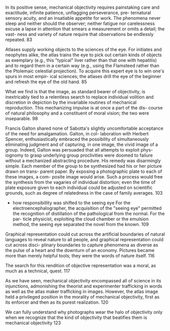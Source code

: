  In its positive sense, mechanical objectivity requires
 painstaking care and exactitude, infinite patience, unflagging perseverance, pre-
 ternatural sensory acuity, and an insatiable appetite for work. The phenomena
 never sleep and neither should the observer; neither fatigue nor carelessness
 excuse a lapse in attention that smears a measurement or omits a detail; the vast-
 ness and variety of nature require that observations be endlessly repeated. 83

  Atlases supply working objects to the sciences of the eye. For initiates and
 neophytes alike, the atlas trains the eye to pick out certain kinds of objects as
 exemplary (e.g., this "typical" liver rather than that one with hepatitis) and to
 regard them in a certain way (e.g., using the Flamsteed rather than the Ptolemaic
 celestial projection). To acquire this expert eye is to win one's spurs in most empir-
 ical sciences; the atlases drill the eye of the beginner and refresh the eye of the
 old hand. 85

 What we find is that the image, as standard bearer of objectivity, is inextricably tied to a relentless search to replace individual volition and discretion in depiction by the invariable routines of mechanical reproduction. This mechanizing impulse is at once a part of the dis- course of natural philosophy and a constituent of moral vision; the two were inseparable. 98

 Francis Galton shared none of Sabotta's slightly uncomfortable acceptance of the need for amalgamation. Galton, in col- laboration with Herbert Spencer, enthusiastically embraced the possibility of simultaneously eliminating judgment and of capturing, in one image, the vivid image of a group. Indeed, Galton was persuaded that all attempts to exploit phys- iognomy to grasp underlying group proclivities were doomed to failure without a mechanized abstracting procedure. His remedy was disarmingly simple. Each member of the group to be synthesized had his or her picture drawn on trans- parent paper. By exposing a photographic plate to each of these images, a com- posite image would arise. Such a process would free the synthesis from the vagaries of individual distortion; even the time of plate exposure given to each individual could be adjusted on scientific grounds, such as degree of relatedness in the case of family averages. 103

  - how responsibillity was shifted to the seeing eye
For the electroencephalographer, the acquisition of the "seeing eye" permitted the recognition of distillation of the pathological from the normal. For the par- ticle physicist, exploiting the cloud chamber or the emulsion method, the seeing eye separated the novel from the known. 109

Graphical representation could cut across the artificial boundaries of natural languages to reveal nature to all people, and graphical representation could cut across disci- plinary boundaries to capture phenomena as diverse as the pulse of a heart and the downturn of an economy. Pictures became more than merely helpful tools; they were the words of nature itself. 116

The search for this rendition of objective representation was a moral, as much as a technical, quest. 117

As we have seen, mechanical objectivity encompassed all of science in its injunctions, admonishing the theorist and experimenter trafficking in words as well as the atlas maker trafficking in images. However, the atlas image held a privileged position in the morality of mechanical objectivity, first as its enforcer and then as its purest realization. 120

We can fully understand why photographs wear the halo of objectivity only when we recognize that the kind of objectivity that beatifies them is mechanical objectivity 123
